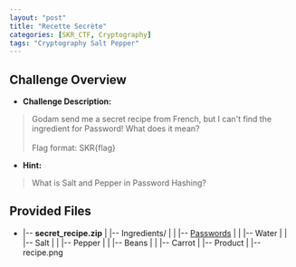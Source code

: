 ```yaml
---
layout: "post"
title: "Recette Secrète"
categories: [SKR_CTF, Cryptography]
tags: "Cryptography Salt Pepper"
---
```


## Challenge Overview
- **Challenge Description:**
>Godam send me a secret recipe from French, but I can't find the ingredient for Password! What does it mean? <br><br>
Flag format: SKR{flag}

- **Hint:**
>What is Salt and Pepper in Password Hashing?

## Provided Files
- |-- **secret_recipe.zip**
|   |-- Ingredients/
|   |   |-- [Passwords](/assets/secret_recipe/Ingredients/Passwords)
|   |   |-- Water
|   |   |-- Salt
|   |   |-- Pepper
|   |   |-- Beans
|   |   |-- Carrot
|   |-- Product
|   |-- recipe.png
